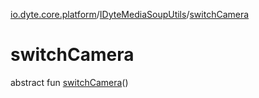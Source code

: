 [io.dyte.core.platform](../index.md)/[IDyteMediaSoupUtils](index.md)/[switchCamera](switch-camera.md)

# switchCamera


abstract fun [switchCamera](switch-camera.md)()
